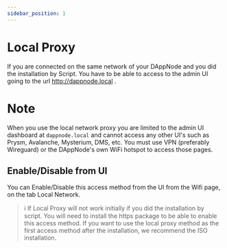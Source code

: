 ```yaml
---
sidebar_position: 1
---
```


# Local Proxy

If you are connected on the same network of your DAppNode and you did the installation by Script. You have to be able to access to the admin UI going to the url http://dappnode.local .

# Note

When you use the local network proxy you are limited to the admin UI dashboard at `dappnode.local` and cannot access any other UI's such as Prysm, Avalanche, Mysterium, DMS, etc.  You must use VPN (preferably Wireguard) or the DAppNode's own WiFi hotspot to access those pages.

## Enable/Disable from UI

You can Enable/Disable this access method from the UI from the Wifi page, on the tab Local Network.

> :information_source: If Local Proxy will not work initially if you did the installation by script. You will need to install the https package to be able to enable this access method. If you want to use the local proxy method as the first access method after the installation, we recommend the ISO installation.
